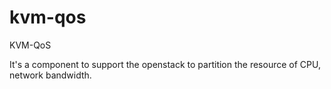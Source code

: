 kvm-qos
=======

KVM-QoS

It's a component to support the openstack to partition the resource of CPU, network bandwidth.
